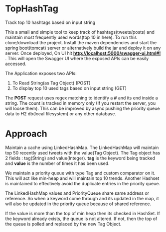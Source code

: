 # TopHashTag
Track top 10 hashtags based on input string

This a small and simple tool to keep track of hashtags(tweets/posts) and maintain most frequently used words(top 10 in here).
To run this clone/download the project. Install the maven dependencies and start the spring boot(tomcat) server or alternatively build the jar and deploy it on any server.
Once deployed, On UI hit **[http://localhost:5000/swagger-ui.html#!]** . This will open the Swagger UI where the exposed APIs can be easily accessed.

The Application exposes two APIs:

1. To Read String(as Tag Object) (POST)
2. To display top 10 used tags based on input string (GET)

The **POST** request uses regex matching to identify a **#** and its end inside a string.
The count is tracked in memory only (If you restart the server, you will loose them). This can be improved by async pushing the priority queue data to H2 db(local filesystem) or any other database.

# Approach

Maintain a cache using LinkedHashMap. The LinkedHashMap will maintain top 50 recently used tweets with the value(Tag Object).
The Tag object has 2 fields : tag(String) and value(Integer). **tag** is the keyword being tracked and **value** is the number of times it has been used.

We maintain a priority queue with type Tag and custom comparator on it. This will act like min-heap and will maintain top 10 trends.
Another Hashset is maintained to effectively avoid the duplicate entries in the priority queue.

The LinkedHashMap values and PriorityQueue share same address or reference. So when a keyword come through and its updated in the map, it will also be updated in the priority queue because of shared reference.

If the value is more than the top of min heap then its checked in HashSet. If the keyword already exists, the queue is not altered. If not, then the top of the queue is polled and replaced by the new Tag Object.

[http://localhost:5000/swagger-ui.html#!]: http://localhost:5000/swagger-ui.html#!
